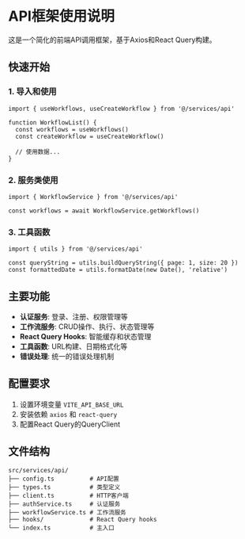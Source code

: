 # API框架使用说明

这是一个简化的前端API调用框架，基于Axios和React Query构建。

## 快速开始

### 1. 导入和使用

```tsx
import { useWorkflows, useCreateWorkflow } from '@/services/api'

function WorkflowList() {
  const workflows = useWorkflows()
  const createWorkflow = useCreateWorkflow()
  
  // 使用数据...
}
```

### 2. 服务类使用

```tsx
import { WorkflowService } from '@/services/api'

const workflows = await WorkflowService.getWorkflows()
```

### 3. 工具函数

```tsx
import { utils } from '@/services/api'

const queryString = utils.buildQueryString({ page: 1, size: 20 })
const formattedDate = utils.formatDate(new Date(), 'relative')
```

## 主要功能

- **认证服务**: 登录、注册、权限管理等
- **工作流服务**: CRUD操作、执行、状态管理等
- **React Query Hooks**: 智能缓存和状态管理
- **工具函数**: URL构建、日期格式化等
- **错误处理**: 统一的错误处理机制

## 配置要求

1. 设置环境变量 `VITE_API_BASE_URL`
2. 安装依赖 `axios` 和 `react-query`
3. 配置React Query的QueryClient

## 文件结构

```
src/services/api/
├── config.ts          # API配置
├── types.ts           # 类型定义
├── client.ts          # HTTP客户端
├── authService.ts     # 认证服务
├── workflowService.ts # 工作流服务
├── hooks/             # React Query hooks
└── index.ts           # 主入口
```
